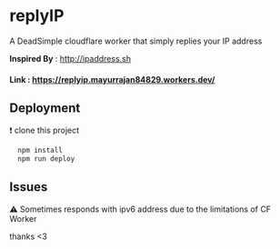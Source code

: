 
# replyIP

A DeadSimple cloudflare worker that simply replies your IP address

**Inspired By** : http://ipaddress.sh

#### Link : https://replyip.mayurrajan84829.workers.dev/ 







## Deployment

❗ clone this project

```cmd
  npm install
  npm run deploy
```


## Issues

⚠ Sometimes responds with ipv6 address due to the limitations of CF Worker

thanks <3

